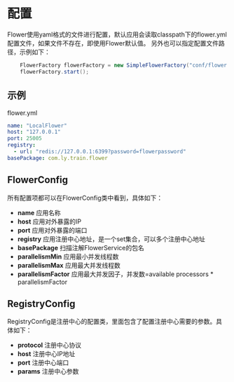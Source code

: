 # 配置

Flower使用yaml格式的文件进行配置，默认应用会读取classpath下的flower.yml配置文件，如果文件不存在，即使用Flower默认值。
另外也可以指定配置文件路径，示例如下：

```java
    FlowerFactory flowerFactory = new SimpleFlowerFactory("conf/flower.yml");
    flowerFactory.start();
```

## 示例

flower.yml

```yaml
name: "LocalFlower"
host: "127.0.0.1"
port: 25005
registry:
  - url: "redis://127.0.0.1:6399?password=flowerpassword"
basePackage: com.ly.train.flower
```

## FlowerConfig

所有配置项都可以在FlowerConfig类中看到，具体如下：

- **name** 应用名称 
- **host** 应用对外暴露的IP
- **port** 应用对外暴露的端口
- **registry** 应用注册中心地址，是一个set集合，可以多个注册中心地址
- **basePackage** 扫描注解FlowerService的包名
- **parallelismMin** 应用最小并发线程数
- **parallelismMax** 应用最大并发线程数
- **parallelismFactor** 应用最大并发因子，并发数=available processors * parallelismFactor

## RegistryConfig

RegistryConfig是注册中心的配置类，里面包含了配置注册中心需要的参数。具体如下：

- **protocol** 注册中心协议
- **host** 注册中心IP地址
- **port** 注册中心端口 
- **params** 注册中心参数
